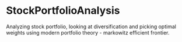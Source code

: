 # StockPortfolioAnalysis
Analyzing stock portfolio, looking at diversification and picking optimal weights using modern portfolio theory - markowitz efficient frontier.
